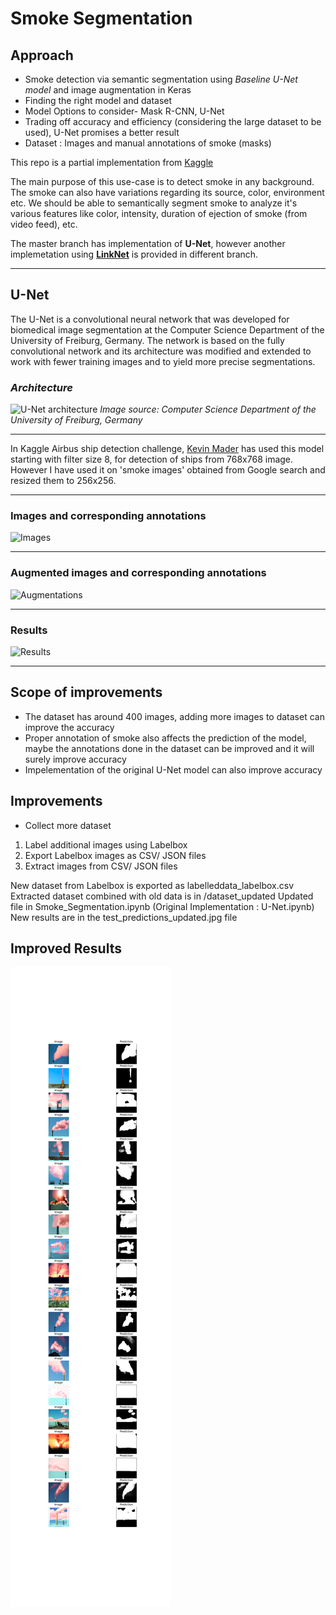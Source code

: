 # Smoke Segmentation #  
## Approach ##  
* Smoke detection via semantic segmentation using _Baseline U-Net model_ and image augmentation in Keras
* Finding the right model and dataset
* Model Options to consider- Mask R-CNN, U-Net
* Trading off accuracy and efficiency (considering the large dataset to be used), U-Net promises a better result
* Dataset : Images and manual annotations of smoke (masks)

This repo is a partial implementation from [Kaggle](https://www.kaggle.com/kmader/baseline-u-net-model-part-1/)

The main purpose of this use-case is to detect smoke in any background. The smoke can also have variations regarding its source, color, environment etc. We should be able to semantically segment smoke to analyze it's various features like color, intensity, duration of ejection of smoke (from video feed), etc.

The master branch has implementation of **U-Net**, however another implemetation using **[LinkNet](https://arxiv.org/pdf/1707.03718.pdf)** is provided in different branch.

---
## U-Net
The U-Net is a convolutional neural network that was developed for biomedical image segmentation at the Computer Science Department of the University of Freiburg, Germany. The network is based on the fully convolutional network and its architecture was modified and extended to work with fewer training images and to yield more precise segmentations.

### _Architecture_
![U-Net architecture](./Unet.png "U-Net")
_Image source: Computer Science Department of the University of Freiburg, Germany_

---

In Kaggle Airbus ship detection challenge, [Kevin Mader](https://www.kaggle.com/kmader) has used this model starting with filter size 8, for detection of ships from 768x768 image. However I have used it on 'smoke images' obtained from Google search and resized them to 256x256.

---
### Images and corresponding annotations
![Images](./overview.png "Images & annotations")

---
### Augmented images and corresponding annotations
![Augmentations](./augmentations.png "Images & annotations")

---
### Results
![Results](./predictions.png "Images & annotations")



---
## Scope of improvements
- The dataset has around 400 images, adding more images to dataset can improve the accuracy
- Proper annotation of smoke also affects the prediction of the model, maybe the annotations done in the dataset can be improved and it will surely improve accuracy
- Impelementation of the original U-Net model can also improve accuracy

## Improvements 
- Collect more dataset
1. Label additional images using Labelbox  
2. Export Labelbox images as CSV/ JSON files  
3. Extract images from CSV/ JSON files  

New dataset from Labelbox is exported as labelleddata_labelbox.csv  
Extracted dataset combined with old data is in /dataset_updated
Updated file in Smoke_Segmentation.ipynb (Original Implementation : U-Net.ipynb)  
New results are in the test_predictions_updated.jpg file

## Improved Results

![Results](./test_predictions_updated.png "Images & annotations")

